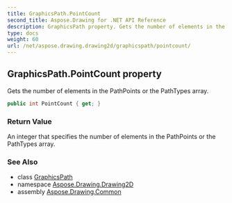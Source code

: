 ```yaml
---
title: GraphicsPath.PointCount
second_title: Aspose.Drawing for .NET API Reference
description: GraphicsPath property. Gets the number of elements in the PathPoints or the PathTypes array
type: docs
weight: 60
url: /net/aspose.drawing.drawing2d/graphicspath/pointcount/
---
```

## GraphicsPath.PointCount property

Gets the number of elements in the PathPoints or the PathTypes array.

```csharp
public int PointCount { get; }
```

### Return Value

An integer that specifies the number of elements in the PathPoints or the PathTypes array.

### See Also

* class [GraphicsPath](../)
* namespace [Aspose.Drawing.Drawing2D](../../graphicspath/)
* assembly [Aspose.Drawing.Common](../../../)


